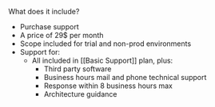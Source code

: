 What does it include?
* Purchase support
* A price of 29$ per month
* Scope included for trial and non-prod environments
* Support for:
	* All included in [[Basic Support]] plan, plus:
		* Third party software
		* Business hours mail and phone technical support
		* Response within 8 business hours max
		* Architecture guidance
